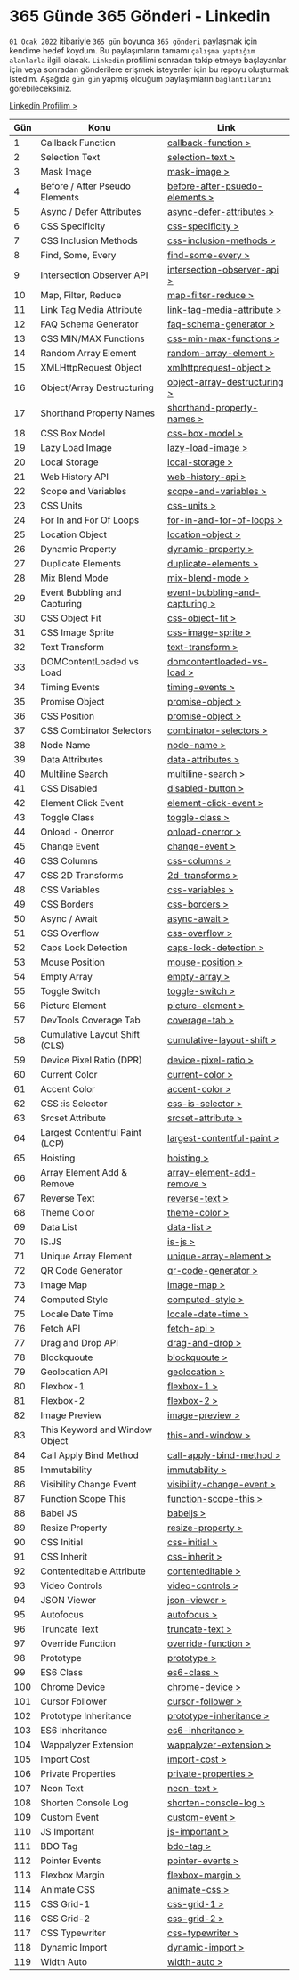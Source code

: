 # 365 Günde 365 Gönderi - Linkedin

`01 Ocak 2022` itibariyle `365 gün` boyunca `365 gönderi` paylaşmak için kendime hedef koydum. Bu paylaşımların tamamı `çalışma yaptığım alanlarla` ilgili olacak. `Linkedin` profilimi sonradan takip etmeye başlayanlar için veya sonradan gönderilere erişmek isteyenler için bu repoyu oluşturmak istedim. Aşağıda `gün gün` yapmış olduğum paylaşımların `bağlantılarını` görebileceksiniz.

[Linkedin Profilim >](https://www.linkedin.com/in/mrtozn/)

<!-- prettier-ignore -->
| Gün   |      Konu      |  Link |
|----------|-------------|------|
| 1 | Callback Function | [callback-function >](https://www.linkedin.com/posts/mrtozn_callback-function-nedir-activity-6883149421173862400-WDox) |
| 2 | Selection Text | [selection-text >](https://www.linkedin.com/posts/mrtozn_selection-text-activity-6883473808137695232-3a2z) |
| 3 | Mask Image | [mask-image >](https://www.linkedin.com/posts/mrtozn_mask-image-activity-6883849753533157376-VuOM) |
| 4 | Before / After Pseudo Elements | [before-after-psuedo-elements >](https://www.linkedin.com/posts/mrtozn_before-after-psuedo-elements-activity-6884227018792177664-bGKR) |
| 5 | Async / Defer Attributes | [async-defer-attributes >](https://www.linkedin.com/posts/mrtozn_async-defer-%C3%B6znitelikleri-activity-6884543240817655809-qW6d) |
| 6 | CSS Specificity | [css-specificity >](https://www.linkedin.com/posts/mrtozn_css-specificity-activity-6884931034023002112-2Qrw) |
| 7 | CSS Inclusion Methods | [css-inclusion-methods >](https://www.linkedin.com/posts/mrtozn_css-inclusion-methods-activity-6885300019675586560-uuGw) |
| 8 | Find, Some, Every | [find-some-every >](https://www.linkedin.com/posts/mrtozn_array-methods-activity-6885652978863247361-dnJx) |
| 9 | Intersection Observer API | [intersection-observer-api >](https://www.linkedin.com/posts/mrtozn_intersection-observer-api-activity-6885952210178453504-pETS) |
| 10 | Map, Filter, Reduce | [map-filter-reduce >](https://www.linkedin.com/posts/mrtozn_array-metodlar%C4%B1-2-activity-6886402714507481088-3PRm) |
| 11 | Link Tag Media Attribute | [link-tag-media-attribute >](https://www.linkedin.com/posts/mrtozn_link-etiketi-media-attribute-activity-6886770965917790208-e42t) |
| 12 | FAQ Schema Generator | [faq-schema-generator >](https://www.linkedin.com/posts/mrtozn_faq-schema-generator-activity-6887132900257476608-X7NW) |
| 13 | CSS MIN/MAX Functions | [css-min-max-functions >](https://www.linkedin.com/posts/mrtozn_css-minmax-functions-activity-6887460703368699905-h72z) |
| 14 | Random Array Element | [random-array-element >](https://www.linkedin.com/posts/mrtozn_faq-schema-generator-activity-6887132900257476608-X7NW) |
| 15 | XMLHttpRequest Object | [xmlhttprequest-object >](https://www.linkedin.com/posts/mrtozn_xmlhttprequest-object-activity-6888174019015671808-1QQy) |
| 16 | Object/Array Destructuring | [object-array-destructuring >](https://www.linkedin.com/posts/mrtozn_objectarray-destructuring-activity-6888568521480007680-kbDZ) |
| 17 | Shorthand Property Names | [shorthand-property-names >](https://www.linkedin.com/posts/mrtozn_shorthand-property-names-activity-6888940251562176512-hvBw) |
| 18 | CSS Box Model | [css-box-model >](https://www.linkedin.com/posts/mrtozn_css-box-model-activity-6889288157045522434-nck8) |
| 19 | Lazy Load Image | [lazy-load-image >](https://www.linkedin.com/posts/mrtozn_lazy-load-image-activity-6889664221383008256-mMM0) |
| 20 | Local Storage | [local-storage >](https://www.linkedin.com/posts/mrtozn_local-storage-activity-6890002070473441280-4YoE) |
| 21 | Web History API | [web-history-api >](https://www.linkedin.com/posts/mrtozn_web-history-api-activity-6890372474119565312-Rh0G) |
| 22 | Scope and Variables | [scope-and-variables >](https://www.linkedin.com/posts/mrtozn_scope-and-variables-activity-6890739719379259393-Gdpj) |
| 23 | CSS Units | [css-units >](https://www.linkedin.com/posts/mrtozn_css-units-activity-6891047318687481856-j__o) |
| 24 | For In and For Of Loops | [for-in-and-for-of-loops >](https://www.linkedin.com/posts/mrtozn_for-in-and-for-of-loops-activity-6891460096959094784-ORLm) |
| 25 | Location Object | [location-object >](https://www.linkedin.com/posts/mrtozn_location-object-activity-6891845797776912384-w_Pb) |   
| 26 | Dynamic Property | [dynamic-property >](https://www.linkedin.com/posts/mrtozn_dynamic-property-activity-6892165862330368000-Jxe3) | 
| 27 | Duplicate Elements | [duplicate-elements >](https://www.linkedin.com/posts/mrtozn_duplicate-elements-activity-6892551737069420545-x_uK) |
| 28 | Mix Blend Mode | [mix-blend-mode >](https://www.linkedin.com/posts/mrtozn_mix-blend-mode-activity-6892914518448840704-kBGy) |
| 29 | Event Bubbling and Capturing | [event-bubbling-and-capturing >](https://www.linkedin.com/posts/mrtozn_event-bubbling-and-capturing-activity-6893282465939881984-07RD) |   
| 30 | CSS Object Fit | [css-object-fit >](https://www.linkedin.com/posts/mrtozn_css-object-fit-activity-6893629707028680704-pMWM) | 
| 31 | CSS Image Sprite | [css-image-sprite >](https://www.linkedin.com/posts/mrtozn_css-image-sprite-activity-6894008197213220864-zoLu) |
| 32 | Text Transform | [text-transform >](https://www.linkedin.com/posts/mrtozn_text-transform-activity-6894371011077271552-Nn0s) |
| 33 | DOMContentLoaded vs Load | [domcontentloaded-vs-load >](https://www.linkedin.com/posts/mrtozn_domcontentloaded-vs-load-activity-6894722403138965504-_S5p) | 
| 34 | Timing Events | [timing-events >](https://www.linkedin.com/posts/mrtozn_timing-events-activity-6895080393335533568-kvtE) |
| 35 | Promise Object | [promise-object >](https://www.linkedin.com/posts/mrtozn_promise-object-activity-6895464766941585408-GbDJ) |
| 36 | CSS Position | [promise-object >](https://www.linkedin.com/posts/mrtozn_css-position-activity-6895826296610639872-825M) |
| 37 | CSS Combinator Selectors | [combinator-selectors >](https://www.linkedin.com/posts/mrtozn_combinator-selectors-activity-6896159391402582016-_L5i) |
| 38 | Node Name | [node-name >](https://www.linkedin.com/posts/mrtozn_node-name-activity-6896531051024642048-eQUK) |
| 39 | Data Attributes | [data-attributes >](https://www.linkedin.com/posts/mrtozn_javascript-css-365postsin365days-activity-6896907764824965120-SssK) |
| 40 | Multiline Search | [multiline-search >](https://www.linkedin.com/posts/mrtozn_multiline-search-activity-6897613377347182592-v0lq) |
| 41 | CSS Disabled | [disabled-button >](https://www.linkedin.com/posts/mrtozn_disabled-button-activity-6897630331856400384-D6-P) |
| 42 | Element Click Event | [element-click-event >](https://www.linkedin.com/posts/mrtozn_element-click-event-activity-6898321795263664128-qchf) |
| 43 | Toggle Class | [toggle-class >](https://www.linkedin.com/posts/mrtozn_toggle-class-activity-6898335524139192320-kpVJ) |
| 44 | Onload - Onerror | [onload-onerror >](https://www.linkedin.com/posts/mrtozn_onload-onerror-activity-6898705996009865216-gAdf) |
| 45 | Change Event | [change-event >](https://www.linkedin.com/posts/mrtozn_change-event-activity-6899073652495896576-RoW7) |
| 46 | CSS Columns | [css-columns >](https://www.linkedin.com/posts/mrtozn_css-columns-activity-6899435875001069568-4Wfy) |
| 47 | CSS 2D Transforms | [2d-transforms >](https://www.linkedin.com/posts/mrtozn_2d-transforms-activity-6899796112845459456-2Ipp) |
| 48 | CSS Variables | [css-variables >](https://www.linkedin.com/posts/mrtozn_css-variables-activity-6900154627430703104-fprX) |
| 49 | CSS Borders | [css-borders >](https://www.linkedin.com/posts/mrtozn_css-borders-activity-6900543686158204929-aPGW) |
| 50 | Async / Await | [async-await >](https://www.linkedin.com/posts/mrtozn_async-await-activity-6900878879981215744-z6CU) |
| 51 | CSS Overflow | [css-overflow >](https://www.linkedin.com/posts/mrtozn_css-overflow-activity-6901221904645242880-Yjbx) |
| 52 | Caps Lock Detection | [caps-lock-detection >](https://www.linkedin.com/posts/mrtozn_caps-lock-detection-activity-6901586221320278017-V4-o) |
| 53 | Mouse Position | [mouse-position >](https://www.linkedin.com/posts/mrtozn_mouse-position-activity-6901965602450460672-tI0W) |
| 54 | Empty Array | [empty-array >](https://www.linkedin.com/posts/mrtozn_empty-array-activity-6902322623355990016-_RNr) |
| 55 | Toggle Switch | [toggle-switch >](https://www.linkedin.com/posts/mrtozn_toggle-switch-activity-6902706832272699392-PMEB) |
| 56 | Picture Element | [picture-element >](https://www.linkedin.com/posts/mrtozn_picture-element-activity-6903045869999128576-vvcS) |
| 57 | DevTools Coverage Tab | [coverage-tab >](https://www.linkedin.com/posts/mrtozn_coverage-tab-activity-6903421448200036353-wmSX) |
| 58 | Cumulative Layout Shift (CLS) | [cumulative-layout-shift >](https://www.linkedin.com/posts/mrtozn_cumulative-layout-shift-cls-activity-6903790551641243648-_Uzm) |
| 59 | Device Pixel Ratio (DPR) | [device-pixel-ratio >](https://www.linkedin.com/posts/mrtozn_device-pixel-ratio-dpr-activity-6904154714423054337-w6vg) |
| 60 | Current Color | [current-color >](https://www.linkedin.com/posts/mrtozn_current-color-activity-6904510922485022720-AJU5) |
| 61 | Accent Color | [accent-color >](https://www.linkedin.com/posts/mrtozn_accent-color-activity-6904867313523519488-1AC1) |
| 62 | CSS :is Selector | [css-is-selector >](https://www.linkedin.com/posts/mrtozn_css-is-selector-activity-6905229400636567552-CybO) |
| 63 | Srcset Attribute | [srcset-attribute >](https://www.linkedin.com/posts/mrtozn_srcset-attribute-activity-6905606066563088385-DSrK) |
| 64 | Largest Contentful Paint (LCP) | [largest-contentful-paint >](https://www.linkedin.com/posts/mrtozn_largest-contentful-paint-lcp-activity-6905930874656026624-paYo) |
| 65 | Hoisting | [hoisting >](https://www.linkedin.com/posts/mrtozn_hoisting-activity-6906260456038903808-tHgX) |
| 66 | Array Element Add & Remove | [array-element-add-remove >](https://www.linkedin.com/posts/mrtozn_array-element-add-remove-activity-6906606531111178241-MFMH) |
| 67 | Reverse Text | [reverse-text >](https://www.linkedin.com/posts/mrtozn_reverse-text-activity-6906989442679324672-Bi7q) |
| 68 | Theme Color | [theme-color >](https://www.linkedin.com/posts/mrtozn_theme-color-activity-6907347742042251264-Zza0) |
| 69 | Data List | [data-list >](https://www.linkedin.com/posts/mrtozn_data-list-activity-6907705781253513216-uMo_) |
| 70 | IS.JS | [is-js >](https://www.linkedin.com/posts/mrtozn_isjs-activity-6908079698002460674-vYkO) | 
| 71 | Unique Array Element | [unique-array-element >](https://www.linkedin.com/posts/mrtozn_unique-array-element-activity-6908450238697463808-dB3Z) |
| 72 | QR Code Generator | [qr-code-generator >](https://www.linkedin.com/posts/mrtozn_qr-code-generator-activity-6908726593884418048-h945) |
| 73 | Image Map | [image-map >](https://www.linkedin.com/posts/mrtozn_image-map-activity-6909149293350150145-2YZZ) |
| 74 | Computed Style | [computed-style >](https://www.linkedin.com/posts/mrtozn_computed-style-activity-6909536932330909696-cFKp) |
| 75 | Locale Date Time | [locale-date-time >](https://www.linkedin.com/posts/mrtozn_locale-date-time-activity-6909900557671354368-4eeo) |
| 76 | Fetch API | [fetch-api >](https://www.linkedin.com/posts/mrtozn_fetch-api-activity-6910250401162227712-voNC?utm_source=linkedin_share&utm_medium=member_desktop_web) |
| 77 | Drag and Drop API | [drag-and-drop >](https://www.linkedin.com/posts/mrtozn_drag-and-drop-api-activity-6910575832788791296-i4Zr?utm_source=linkedin_share&utm_medium=member_desktop_web) |
| 78 | Blockquoute | [blockquoute >](https://www.linkedin.com/posts/mrtozn_blockquoute-activity-6910978190295322624-tl06?utm_source=linkedin_share&utm_medium=member_desktop_web) |
| 79 | Geolocation API | [geolocation >](https://www.linkedin.com/posts/mrtozn_geolocation-activity-6911351184570077184-fv0K?utm_source=linkedin_share&utm_medium=member_desktop_web) |
| 80 | Flexbox-1 | [flexbox-1 >](https://www.linkedin.com/posts/mrtozn_flexbox-1-activity-6911754015106043905-nrDF?utm_source=linkedin_share&utm_medium=member_desktop_web) |
| 81 | Flexbox-2 | [flexbox-2 >](https://www.linkedin.com/posts/mrtozn_flexbox-2-activity-6912096657702559744-PFeF?utm_source=linkedin_share&utm_medium=member_desktop_web) |
| 82 | Image Preview| [image-preview >](https://www.linkedin.com/posts/mrtozn_image-preview-activity-6912430863855087616-B5Xa?utm_source=linkedin_share&utm_medium=member_desktop_web) |
| 83 | This Keyword and Window Object| [this-and-window >](https://www.linkedin.com/posts/mrtozn_this-keyword-and-window-object-activity-6912714389401808896-jQng?utm_source=linkedin_share&utm_medium=member_desktop_web) |
| 84 | Call Apply Bind Method| [call-apply-bind-method >](https://www.linkedin.com/posts/mrtozn_call-apply-bind-method-activity-6913177994337345536-ujST?utm_source=linkedin_share&utm_medium=member_desktop_web) |
| 85 | Immutability| [immutability >](https://www.linkedin.com/posts/mrtozn_immutability-activity-6913520282032828416-hZa6?utm_source=linkedin_share&utm_medium=member_desktop_web)|
| 86 | Visibility Change Event| [visibility-change-event >](https://www.linkedin.com/posts/mrtozn_visibility-change-event-activity-6913870625635733504-IMok?utm_source=linkedin_share&utm_medium=member_desktop_web)|
| 87 | Function Scope This| [function-scope-this >](https://www.linkedin.com/posts/mrtozn_function-scope-this-activity-6914198212597665792-77TA?utm_source=linkedin_share&utm_medium=member_desktop_web)|
| 88 | Babel JS| [babeljs >](https://www.linkedin.com/posts/mrtozn_babeljs-activity-6914601875245793280-G3Wi?utm_source=linkedin_share&utm_medium=member_desktop_web)|
| 89 | Resize Property| [resize-property >](https://www.linkedin.com/posts/mrtozn_resize-property-activity-6915010227830411264-VJev?utm_source=linkedin_share&utm_medium=member_desktop_web)|
| 90 | CSS Initial| [css-initial >](https://www.linkedin.com/posts/mrtozn_css-initial-activity-6915336691675185152-FePh?utm_source=linkedin_share&utm_medium=member_desktop_web)|
| 91 | CSS Inherit| [css-inherit >](https://www.linkedin.com/posts/mrtozn_css-inherit-activity-6915700739856027650-QrGi?utm_source=linkedin_share&utm_medium=member_desktop_web)|
| 92 | Contenteditable Attribute| [contenteditable >](https://www.linkedin.com/posts/mrtozn_contenteditable-attribute-activity-6915994955538661377-Z7oT?utm_source=linkedin_share&utm_medium=member_desktop_web)|
| 93 | Video Controls| [video-controls >](https://www.linkedin.com/posts/mrtozn_video-controls-activity-6916438517594107904-b4s-?utm_source=linkedin_share&utm_medium=member_desktop_web)|
| 94 | JSON Viewer| [json-viewer >](https://www.linkedin.com/posts/mrtozn_json-viewer-activity-6916768360798072834-M2Xv?utm_source=linkedin_share&utm_medium=member_desktop_web)|
| 95 | Autofocus| [autofocus >](https://www.linkedin.com/posts/mrtozn_autofocus-activity-6917187430462672896-dycd?utm_source=linkedin_share&utm_medium=member_desktop_web)|
| 96 | Truncate Text| [truncate-text >](https://www.linkedin.com/posts/mrtozn_truncate-text-activity-6917561972146196480-QHaU?utm_source=linkedin_share&utm_medium=member_desktop_web)|
| 97 | Override Function| [override-function >](https://www.linkedin.com/posts/mrtozn_override-function-activity-6917886806919106560-Yt60?utm_source=linkedin_share&utm_medium=member_desktop_web)|
| 98 | Prototype| [prototype >](https://www.linkedin.com/posts/mrtozn_prototype-activity-6918237644183195648-5Ep9?utm_source=linkedin_share&utm_medium=member_desktop_web)|
| 99 | ES6 Class| [es6-class >](https://www.linkedin.com/posts/mrtozn_es6-class-activity-6918596147640971264-C42w?utm_source=linkedin_share&utm_medium=member_desktop_web)|
| 100 | Chrome Device| [chrome-device >](https://www.linkedin.com/posts/mrtozn_chrome-device-activity-6918877918458707968-skvG?utm_source=linkedin_share&utm_medium=member_desktop_web)|
| 101 | Cursor Follower| [cursor-follower >](https://www.linkedin.com/posts/mrtozn_cursor-follower-activity-6919307337660784640-fiZR?utm_source=linkedin_share&utm_medium=member_desktop_web)|
| 102 | Prototype Inheritance| [prototype-inheritance >](https://www.linkedin.com/posts/mrtozn_prototype-inheritance-activity-6919698574318391296-rx92?utm_source=linkedin_share&utm_medium=member_desktop_web)|
| 103 | ES6 Inheritance| [es6-inheritance >](https://www.linkedin.com/posts/mrtozn_es6-inheritance-activity-6920022346279849984-X1hC?utm_source=linkedin_share&utm_medium=member_desktop_web)|
| 104 | Wappalyzer Extension| [wappalyzer-extension >](https://www.linkedin.com/posts/mrtozn_wappalyzer-extension-activity-6920360512199213056-BKMm?utm_source=linkedin_share&utm_medium=member_desktop_web)|
| 105 | Import Cost| [import-cost >](https://www.linkedin.com/posts/mrtozn_import-cost-activity-6920704902901948416-z8GC?utm_source=linkedin_share&utm_medium=member_desktop_web)|
| 106 | Private Properties| [private-properties >](https://www.linkedin.com/posts/mrtozn_private-properties-activity-6921113424739336192-X1uk?utm_source=linkedin_share&utm_medium=member_desktop_web)|
| 107 | Neon Text| [neon-text >](https://www.linkedin.com/posts/mrtozn_neon-text-activity-6921468437915385856--Lvl?utm_source=linkedin_share&utm_medium=member_desktop_web)|
| 108 | Shorten Console Log| [shorten-console-log >](https://www.linkedin.com/posts/mrtozn_shorten-console-log-activity-6921832100111257600-AEtf?utm_source=linkedin_share&utm_medium=member_desktop_web)|
| 109 | Custom Event| [custom-event >](https://www.linkedin.com/posts/mrtozn_custom-event-activity-6922156736858492928-E4QB?utm_source=linkedin_share&utm_medium=member_desktop_web)|
| 110 | JS Important| [js-important >](https://www.linkedin.com/posts/mrtozn_js-important-activity-6922578355120709632-YoW6?utm_source=linkedin_share&utm_medium=member_desktop_web)|
| 111 | BDO Tag| [bdo-tag >](https://www.linkedin.com/posts/mrtozn_bdo-tag-activity-6922929019948584961-rc3c?utm_source=linkedin_share&utm_medium=member_desktop_web)|
| 112 | Pointer Events| [pointer-events >](https://www.linkedin.com/posts/mrtozn_pointer-events-activity-6923242455848894464-_0_u?utm_source=linkedin_share&utm_medium=member_desktop_web)|
| 113 | Flexbox Margin| [flexbox-margin >](https://www.linkedin.com/posts/mrtozn_flexbox-margin-activity-6923626367293009920-LNuJ?utm_source=linkedin_share&utm_medium=member_desktop_web)|
| 114 | Animate CSS| [animate-css >](https://www.linkedin.com/posts/mrtozn_animate-css-activity-6923989006418386944-atNG?utm_source=linkedin_share&utm_medium=member_desktop_web)|
| 115 | CSS Grid-1| [css-grid-1 >](https://www.linkedin.com/posts/mrtozn_css-grid-1-activity-6924386163394772992-IB9S?utm_source=linkedin_share&utm_medium=member_desktop_web)|
| 116 | CSS Grid-2| [css-grid-2 >](https://www.linkedin.com/posts/mrtozn_css-grid-2-activity-6924715949417766912-elHW?utm_source=linkedin_share&utm_medium=member_desktop_web)|
| 117 | CSS Typewriter| [css-typewriter >](https://www.linkedin.com/posts/mrtozn_css-typewriter-activity-6925102635939241984-t0-g?utm_source=linkedin_share&utm_medium=member_desktop_web)|
| 118 | Dynamic Import| [dynamic-import >](https://www.linkedin.com/posts/mrtozn_dynamic-import-activity-6925452532366336000-pmBK?utm_source=linkedin_share&utm_medium=member_desktop_web)|
| 119 | Width Auto| [width-auto >](https://www.linkedin.com/posts/mrtozn_width-auto-activity-6925827833097302016-Lhwv?utm_source=linkedin_share&utm_medium=member_desktop_web)|
